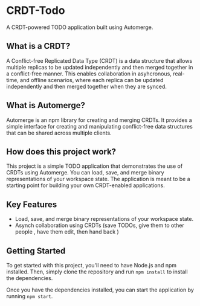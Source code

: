 # CRDT-Todo
A CRDT-powered TODO application built using Automerge.

## What is a CRDT?
A Conflict-free Replicated Data Type (CRDT) is a data structure that allows multiple replicas to be updated independently and then merged together in a conflict-free manner. This enables collaboration in asyhcronous, real-time, and offline scenarios, where each replica can be updated independently and then merged together when they are synced.

## What is Automerge?
Automerge is an npm library for creating and merging CRDTs. It provides a simple interface for creating and manipulating conflict-free data structures that can be shared across multiple clients.

## How does this project work?
This project is a simple TODO application that demonstrates the use of CRDTs using Automerge. You can load, save, and merge binary representations of your workspace state. The application is meant to be a starting point for building your own CRDT-enabled applications.

## Key Features
- Load, save, and merge binary representations of your workspace state.
- Asynch collaboration using CRDTs (save TODOs, give them to other people , have them edit, then hand back )

## Getting Started
To get started with this project, you'll need to have Node.js and npm installed. Then, simply clone the repository and run `npm install` to install the dependencies.

Once you have the dependencies installed, you can start the application by running `npm start`.

